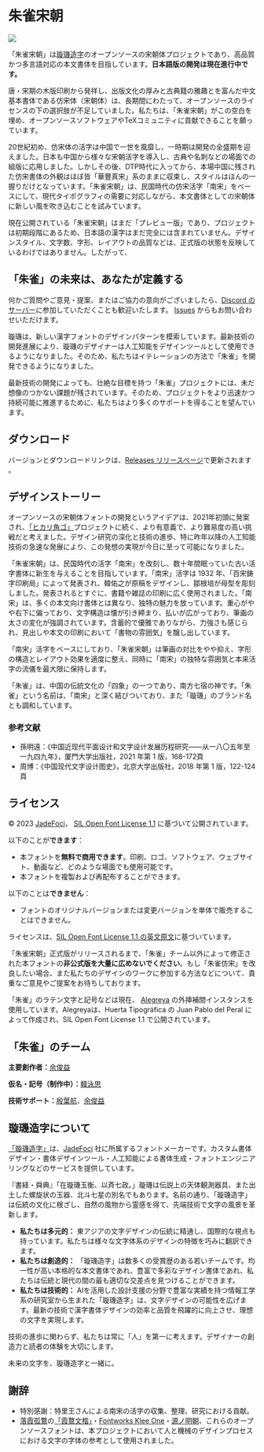 # 朱雀宋朝

![](preview.png)

「朱雀宋朝」は[璇璣造字](http://trionestype.com/)のオープンソースの宋朝体プロジェクトであり、高品質かつ多言語対応の本文書体を目指しています。**日本語版の開発は現在進行中です。**

唐・宋期の木版印刷から発祥し、出版文化の厚みと古典籍の雅趣とを富んだ中文基本書体である仿宋体（宋朝体）は、長期間にわたって、オープンソースのライセンスの下の選択肢が不足していました。私たちは、「朱雀宋朝」がこの空白を埋め、オープンソースソフトウェアやTeXコミュニティに貢献できることを願っています。

20世紀初め、仿宋体の活字は中国で一世を風靡し、一時期は開発の全盛期を迎えました。日本も中国から様々な宋朝活字を導入し、古典や名刺などの場面での組版に応用しました。しかしその後、DTP時代に入ってから、本場中国に残された仿宋書体の外観はほぼ皆「華豐真宋」系のままに収束し、スタイルはほんの一握りだけとなっています。「朱雀宋朝」は、民国時代の仿宋活字「南宋」をベースにして、現代タイポグラフィの需要に対応しながら、本文書体としての宋朝体に新しい風を吹き込むことを試みています。

現在公開されている「朱雀宋朝」はまだ「プレビュー版」であり、プロジェクトは初期段階にあるため、日本語の漢字はまだ完全には含まれていません。デザインスタイル、文字数、字形、レイアウトの品質などは、正式版の状態を反映しているわけではありません。したがって、

## 「朱雀」の未来は、あなたが定義する

何かご質問やご意見・提案、またはご協力の意向がございましたら、[Discord のサーバー](https://discord.gg/jqmc2eHWS5)に参加していただくことも歓迎いたします。 [Issues](https://github.com/TrionesType/zhuque/issues) からもお問い合わせいただけます。

璇璣は、新しい漢字フォントのデザインパターンを模索しています。最新技術の開発進展により、璇璣のデザイナーは人工知能をデザインツールとして使用できるようになりました。そのため、私たちはイテレーションの方法で「朱雀」を開発できるようになりました。

最新技術の開発によっても、壮絶な目標を持つ「朱雀」プロジェクトには、未だ想像のつかない課題が残されています。そのため、プロジェクトをより迅速かつ持続可能に推進するために、私たちはより多くのサポートを得ることを望んでいます。

## ダウンロード

バージョンとダウンロードリンクは、[Releases リリースページ](https://github.com/TrionesType/zhuque/releases)で更新されます 。

## デザインストーリー

オープンソースの宋朝体フォントの開発というアイデアは、2021年初頭に発案され、[「ヒカリ角ゴ」](https://github.com/welai/glow-sans)プロジェクトに続く、より有意義で、より難易度の高い挑戦だと考えました。デザイン研究の深化と技術の進歩、特に昨年以降の人工知能技術の急速な発展により、この発想の実現が今日に至って可能になりました。

「朱雀宋朝」は、民国時代の活字「南宋」を改刻し、数十年間眠っていた古い活字書体に新生を与えることを目指しています。「南宋」活字は 1932 年、「百宋鋳字印刷局」によって発表され、韓佑之が原稿をデザインし、鄒根培が母型を彫刻しました。発表されるとすぐに、書籍や雑誌の印刷に広く使用されました。「南宋」は、多くの本文向け書体とは異なり、独特の魅力を放っています。重心がやや右下に偏っており、文字構造は懐が引き締まり、払いが広がっており、筆画の太さの変化が強調されています。含蓄的で優雅でありながら、力強さも感じられ、見出しや本文の印刷において「書物の雰囲気」を醸し出しています。

「南宋」活字をベースにしており、「朱雀宋朝」は筆画の対比をやや抑え、字形の構造とレイアウト効果を適度に整え、同時に「南宋」の独特な雰囲気と本来活字の流儀を最大限に保持します。

「朱雀」は、中国の伝統文化の「四象」の一つであり、南方七宿の神です。「朱雀」という名前は、「南宋」と深く結びついており、また「璇璣」のブランド名とも調和しています。

### 参考文献

- 孫明遠：《中国近现代平面设计和文字设计发展历程研究——从一八〇五年至一九四九年》，厦門大学出版社，2021 年第 1 版，168-172頁
- 周博：《中国现代文字设计图史》，北京大学出版社，2018 年第 1 版，122-124頁

## ライセンス

© 2023 [JadeFoci](https://jadefoci.com/)， [SIL Open Font License 1.1](http://scripts.sil.org/OFL) に基づいて公開されています。

以下のことが**できます**：

- 本フォントを**無料で商用できます**。印刷、ロゴ、ソフトウェア、ウェブサイト、動画など、どのような場面でも使用可能です。
- 本フォントを複製および再配布することができます。

以下のことは**できません**：

- フォントのオリジナルバージョンまたは変更バージョンを単体で販売することはできません。

ライセンスは、[SIL Open Font License 1.1 の英文原文](http://scripts.sil.org/OFL)に基づいています。

「朱雀宋朝」正式版がリリースされるまで、「朱雀」チーム以外によって修正された本フォントの**非公式版を大量に広めないでください**。もし「朱雀仿宋」を改良したい場合、また私たちのデザインのワークに参加する方法などについて、貴重なご意見やご提案をお待ちしております。

「朱雀」のラテン文字と記号などは現在、 [Alegreya](https://github.com/huertatipografica/Alegreya) の外挿補間インスタンスを使用しています。Alegreyaは、Huerta Tipográfica の Juan Pablo del Peral によって作成され、SIL Open Font License 1.1 で公開されています。

## 「朱雀」のチーム

**主要創作者：**[余俊益](https://github.com/Lottin0113)

**仮名・記号（制作中）：**[韓泳思](https://github.com/yeongsy)

**技術サポート：**[殷葉航](https://github.com/celestialphineas)、[余俊益](https://github.com/Lottin0113)

## 璇璣造字について

[「璇璣造字」](http://trionestype.com/)は、[JadeFoci](https://jadefoci.com/) 社に所属するフォントメーカーです。カスタム書体デザイン・書体デザインツール・人工知能による書体生成・フォントエンジニアリングなどのサービスを提供しています。

『書経・舜典』「在璇璣玉衡、以斉七政。」璇璣は伝説上の天体観測器具、また出土した螺旋状の玉器、北斗七星の別名でもあります。名前の通り、「璇璣造字」は伝統の文化に根ざし、自然の風物から霊感を得て、先端技術で文字の風景を革新します。

- **私たちは多元的：** 東アジアの文字デザインの伝統に精通し、国際的な視点も持っています。私たちは様々な文字体系のデザインの特徴を巧みに翻訳できます。
- **私たちは創造的：** 「璇璣造字」は数多くの受賞歴のある若いチームです。均一性が高い本格的な本文書体であれ、豊富で多彩なデザイン書体であれ、私たちは伝統と現代の間の最も適切な交差点を見つけることができます。
- **私たちは技術的：** AIを活用した設計支援の分野で豊富な実績を持つ情報工学系の研究室から生まれた「璇璣造字」は、文字デザインの可能性を広げます。最新の技術で漢字書体デザインの効率と品質を飛躍的に向上させ、理想の文字を実現します。

技術の進歩に関わらず、私たちは常に「人」を第一に考えます。デザイナーの創造力と読者の体験を大切にします。

未来の文字を、璇璣造字と一緒に。

## 謝辞

- 特別感謝：特里王さんによる南宋の活字の収集、整理、研究における貢献。
- [落霞孤鶩](https://github.com/lxgw)の[「霞鶩文楷」](https://github.com/lxgw/LxgwWenKai)・[Fontworks Klee One](https://github.com/fontworks-fonts/Klee)・[源ノ明朝](https://github.com/adobe-fonts/source-han-serif)、これらのオープンソースフォントは、本プロジェクトにおいて人と機械のデザインプロセスにおける文字の字体の参考として使用されました。